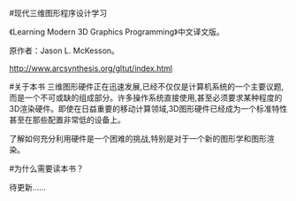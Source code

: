 #现代三维图形程序设计学习

《Learning Modern 3D Graphics Programming》中文译文版。

原作者：Jason L. McKesson。

http://www.arcsynthesis.org/gltut/index.html

#关于本书
三维图形硬件正在迅速发展,已经不仅仅是计算机系统的一个主要议题,而是一个不可或缺的组成部分。许多操作系统直接使用,甚至必须要求某种程度的3D渲染硬件。即使在日益重要的移动计算领域,3D图形硬件已经成为一个标准特性甚至在那些配置非常低的设备上。

了解如何充分利用硬件是一个困难的挑战,特别是对于一个新的图形学和图形渲染。

#为什么需要读本书？

待更新……
